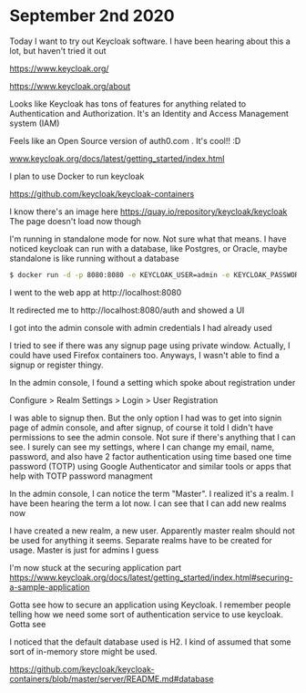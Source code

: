 # September 2nd 2020

Today I want to try out Keycloak software. I have been hearing
about this a lot, but haven't tried it out

https://www.keycloak.org/

https://www.keycloak.org/about

Looks like Keycloak has tons of features for anything related to
Authentication and Authorization. It's an Identity and Access
Management system (IAM)

Feels like an Open Source version of auth0.com . It's cool!! :D

www.keycloak.org/docs/latest/getting_started/index.html

I plan to use Docker to run keycloak

https://github.com/keycloak/keycloak-containers

I know there's an image here
https://quay.io/repository/keycloak/keycloak
The page doesn't load now though

I'm running in standalone mode for now. Not sure what that
means. I have noticed keycloak can run with a database,
like Postgres, or Oracle, maybe standalone is like running without
a database

```bash
$ docker run -d -p 8080:8080 -e KEYCLOAK_USER=admin -e KEYCLOAK_PASSWORD=admin jboss/keycloak
```

I went to the web app at http://localhost:8080

It redirected me to http://localhost:8080/auth and showed a UI

I got into the admin console with admin credentials I had already used

I tried to see if there was any signup page using private window.
Actually, I could have used Firefox containers too. Anyways, I wasn't
able to find a signup or register thingy.

In the admin console, I found a setting which spoke about registration
under

Configure > Realm Settings > Login > User Registration

I was able to signup then. But the only option I had was to get into
signin page of admin console, and after signup, of course it told I
didn't have permissions to see the admin console. Not sure if there's
anything that I can see. I surely can see my settings, where I can
change my email, name, password, and also have 2 factor authentication
using time based one time password (TOTP) using Google Authenticator and
similar tools or apps that help with TOTP password managment

In the admin console, I can notice the term "Master". I realized it's
a realm. I have been hearing the term a lot now. I can see that I can
add new realms now

I have created a new realm, a new user. Apparently master realm should
not be used for anything it seems. Separate realms have to be created
for usage. Master is just for admins I guess

I'm now stuck at the securing application part
https://www.keycloak.org/docs/latest/getting_started/index.html#securing-a-sample-application

Gotta see how to secure an application using Keycloak. I remember
people telling how we need some sort of authentication service to
use keycloak. Gotta see

I noticed that the default database used is H2. I kind of assumed that
some sort of in-memory store might be used.

https://github.com/keycloak/keycloak-containers/blob/master/server/README.md#database


